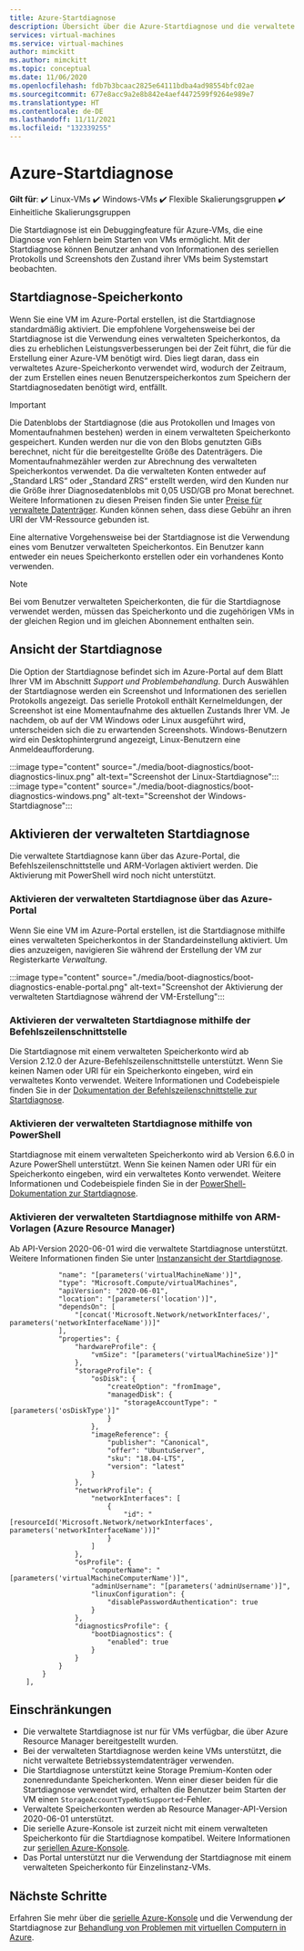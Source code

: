 ```yaml
---
title: Azure-Startdiagnose
description: Übersicht über die Azure-Startdiagnose und die verwaltete Startdiagnose
services: virtual-machines
ms.service: virtual-machines
author: mimckitt
ms.author: mimckitt
ms.topic: conceptual
ms.date: 11/06/2020
ms.openlocfilehash: fdb7b3bcaac2825e64111bdba4ad98554bfc02ae
ms.sourcegitcommit: 677e8acc9a2e8b842e4aef4472599f9264e989e7
ms.translationtype: HT
ms.contentlocale: de-DE
ms.lasthandoff: 11/11/2021
ms.locfileid: "132339255"
---
```

# <a name="azure-boot-diagnostics"></a>Azure-Startdiagnose

**Gilt für**: :heavy_check_mark: Linux-VMs :heavy_check_mark: Windows-VMs :heavy_check_mark: Flexible Skalierungsgruppen :heavy_check_mark: Einheitliche Skalierungsgruppen

Die Startdiagnose ist ein Debuggingfeature für Azure-VMs, die eine Diagnose von Fehlern beim Starten von VMs ermöglicht. Mit der Startdiagnose können Benutzer anhand von Informationen des seriellen Protokolls und Screenshots den Zustand ihrer VMs beim Systemstart beobachten.

## <a name="boot-diagnostics-storage-account"></a>Startdiagnose-Speicherkonto
Wenn Sie eine VM im Azure-Portal erstellen, ist die Startdiagnose standardmäßig aktiviert. Die empfohlene Vorgehensweise bei der Startdiagnose ist die Verwendung eines verwalteten Speicherkontos, da dies zu erheblichen Leistungsverbesserungen bei der Zeit führt, die für die Erstellung einer Azure-VM benötigt wird. Dies liegt daran, dass ein verwaltetes Azure-Speicherkonto verwendet wird, wodurch der Zeitraum, der zum Erstellen eines neuen Benutzerspeicherkontos zum Speichern der Startdiagnosedaten benötigt wird, entfällt.

> [!IMPORTANT]
> Die Datenblobs der Startdiagnose (die aus Protokollen und Images von Momentaufnahmen bestehen) werden in einem verwalteten Speicherkonto gespeichert. Kunden werden nur die von den Blobs genutzten GiBs berechnet, nicht für die bereitgestellte Größe des Datenträgers. Die Momentaufnahmezähler werden zur Abrechnung des verwalteten Speicherkontos verwendet. Da die verwalteten Konten entweder auf „Standard LRS“ oder „Standard ZRS“ erstellt werden, wird den Kunden nur die Größe ihrer Diagnosedatenblobs mit 0,05 USD/GB pro Monat berechnet. Weitere Informationen zu diesen Preisen finden Sie unter [Preise für verwaltete Datenträger](https://azure.microsoft.com/pricing/details/managed-disks/). Kunden können sehen, dass diese Gebühr an ihren URI der VM-Ressource gebunden ist. 

Eine alternative Vorgehensweise bei der Startdiagnose ist die Verwendung eines vom Benutzer verwalteten Speicherkontos. Ein Benutzer kann entweder ein neues Speicherkonto erstellen oder ein vorhandenes Konto verwenden.
> [!NOTE]
> Bei vom Benutzer verwalteten Speicherkonten, die für die Startdiagnose verwendet werden, müssen das Speicherkonto und die zugehörigen VMs in der gleichen Region und im gleichen Abonnement enthalten sein. 



## <a name="boot-diagnostics-view"></a>Ansicht der Startdiagnose
Die Option der Startdiagnose befindet sich im Azure-Portal auf dem Blatt Ihrer VM im Abschnitt *Support und Problembehandlung*. Durch Auswählen der Startdiagnose werden ein Screenshot und Informationen des seriellen Protokolls angezeigt. Das serielle Protokoll enthält Kernelmeldungen, der Screenshot ist eine Momentaufnahme des aktuellen Zustands Ihrer VM. Je nachdem, ob auf der VM Windows oder Linux ausgeführt wird, unterscheiden sich die zu erwartenden Screenshots. Windows-Benutzern wird ein Desktophintergrund angezeigt, Linux-Benutzern eine Anmeldeaufforderung.

:::image type="content" source="./media/boot-diagnostics/boot-diagnostics-linux.png" alt-text="Screenshot der Linux-Startdiagnose":::
:::image type="content" source="./media/boot-diagnostics/boot-diagnostics-windows.png" alt-text="Screenshot der Windows-Startdiagnose":::

## <a name="enable-managed-boot-diagnostics"></a>Aktivieren der verwalteten Startdiagnose 
Die verwaltete Startdiagnose kann über das Azure-Portal, die Befehlszeilenschnittstelle und ARM-Vorlagen aktiviert werden. Die Aktivierung mit PowerShell wird noch nicht unterstützt. 

### <a name="enable-managed-boot-diagnostics-using-the-azure-portal"></a>Aktivieren der verwalteten Startdiagnose über das Azure-Portal
Wenn Sie eine VM im Azure-Portal erstellen, ist die Startdiagnose mithilfe eines verwalteten Speicherkontos in der Standardeinstellung aktiviert. Um dies anzuzeigen, navigieren Sie während der Erstellung der VM zur Registerkarte *Verwaltung*. 

:::image type="content" source="./media/boot-diagnostics/boot-diagnostics-enable-portal.png" alt-text="Screenshot der Aktivierung der verwalteten Startdiagnose während der VM-Erstellung":::

### <a name="enable-managed-boot-diagnostics-using-cli"></a>Aktivieren der verwalteten Startdiagnose mithilfe der Befehlszeilenschnittstelle
Die Startdiagnose mit einem verwalteten Speicherkonto wird ab Version 2.12.0 der Azure-Befehlszeilenschnittstelle unterstützt. Wenn Sie keinen Namen oder URI für ein Speicherkonto eingeben, wird ein verwaltetes Konto verwendet. Weitere Informationen und Codebeispiele finden Sie in der [Dokumentation der Befehlszeilenschnittstelle zur Startdiagnose](/cli/azure/vm/boot-diagnostics).

### <a name="enable-managed-boot-diagnostics-using-powershell"></a>Aktivieren der verwalteten Startdiagnose mithilfe von PowerShell
Startdiagnose mit einem verwalteten Speicherkonto wird ab Version 6.6.0 in Azure PowerShell unterstützt. Wenn Sie keinen Namen oder URI für ein Speicherkonto eingeben, wird ein verwaltetes Konto verwendet. Weitere Informationen und Codebeispiele finden Sie in der [PowerShell-Dokumentation zur Startdiagnose](https://docs.microsoft.com/powershell/module/az.compute/set-azvmbootdiagnostic?view=azps-6.6.0).

### <a name="enable-managed-boot-diagnostics-using-azure-resource-manager-arm-templates"></a>Aktivieren der verwalteten Startdiagnose mithilfe von ARM-Vorlagen (Azure Resource Manager)
Ab API-Version 2020-06-01 wird die verwaltete Startdiagnose unterstützt. Weitere Informationen finden Sie unter [Instanzansicht der Startdiagnose](/rest/api/compute/virtualmachines/createorupdate#bootdiagnostics).

```ARM Template
            "name": "[parameters('virtualMachineName')]",
            "type": "Microsoft.Compute/virtualMachines",
            "apiVersion": "2020-06-01",
            "location": "[parameters('location')]",
            "dependsOn": [
                "[concat('Microsoft.Network/networkInterfaces/', parameters('networkInterfaceName'))]"
            ],
            "properties": {
                "hardwareProfile": {
                    "vmSize": "[parameters('virtualMachineSize')]"
                },
                "storageProfile": {
                    "osDisk": {
                        "createOption": "fromImage",
                        "managedDisk": {
                            "storageAccountType": "[parameters('osDiskType')]"
                        }
                    },
                    "imageReference": {
                        "publisher": "Canonical",
                        "offer": "UbuntuServer",
                        "sku": "18.04-LTS",
                        "version": "latest"
                    }
                },
                "networkProfile": {
                    "networkInterfaces": [
                        {
                            "id": "[resourceId('Microsoft.Network/networkInterfaces', parameters('networkInterfaceName'))]"
                        }
                    ]
                },
                "osProfile": {
                    "computerName": "[parameters('virtualMachineComputerName')]",
                    "adminUsername": "[parameters('adminUsername')]",
                    "linuxConfiguration": {
                        "disablePasswordAuthentication": true
                    }
                },
                "diagnosticsProfile": {
                    "bootDiagnostics": {
                        "enabled": true
                    }
                }
            }
        }
    ],

```

## <a name="limitations"></a>Einschränkungen
- Die verwaltete Startdiagnose ist nur für VMs verfügbar, die über Azure Resource Manager bereitgestellt wurden. 
- Bei der verwalteten Startdiagnose werden keine VMs unterstützt, die nicht verwaltete Betriebssystemdatenträger verwenden.
- Die Startdiagnose unterstützt keine Storage Premium-Konten oder zonenredundante Speicherkonten. Wenn einer dieser beiden für die Startdiagnose verwendet wird, erhalten die Benutzer beim Starten der VM einen `StorageAccountTypeNotSupported`-Fehler. 
- Verwaltete Speicherkonten werden ab Resource Manager-API-Version 2020-06-01 unterstützt.
- Die serielle Azure-Konsole ist zurzeit nicht mit einem verwalteten Speicherkonto für die Startdiagnose kompatibel. Weitere Informationen zur [seriellen Azure-Konsole](/troubleshoot/azure/virtual-machines/serial-console-overview).
- Das Portal unterstützt nur die Verwendung der Startdiagnose mit einem verwalteten Speicherkonto für Einzelinstanz-VMs.

## <a name="next-steps"></a>Nächste Schritte

Erfahren Sie mehr über die [serielle Azure-Konsole](/troubleshoot/azure/virtual-machines/serial-console-overview) und die Verwendung der Startdiagnose zur [Behandlung von Problemen mit virtuellen Computern in Azure](/troubleshoot/azure/virtual-machines/boot-diagnostics).

